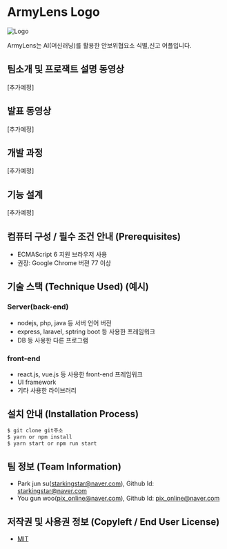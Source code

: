 # ArmyLens Logo
![Logo](https://i.imgur.com/Tn8ru7C.png)

 ArmyLens는 AI(머신러닝)를 활용한 안보위협요소 식별,신고 어플입니다.

## 팀소개 및 프로잭트 설명 동영상
[추가예정]

## 발표 동영상
[추가예정]

## 개발 과정
[추가예정]

## 기능 설계
[추가예정]

## 컴퓨터 구성 / 필수 조건 안내 (Prerequisites)
* ECMAScript 6 지원 브라우저 사용
* 권장: Google Chrome 버젼 77 이상

## 기술 스택 (Technique Used) (예시)
### Server(back-end)
 -  nodejs, php, java 등 서버 언어 버전 
 - express, laravel, sptring boot 등 사용한 프레임워크 
 - DB 등 사용한 다른 프로그램 
 
### front-end
 -  react.js, vue.js 등 사용한 front-end 프레임워크 
 -  UI framework
 - 기타 사용한 라이브러리

## 설치 안내 (Installation Process)
```bash
$ git clone git주소
$ yarn or npm install
$ yarn start or npm run start
```
 
## 팀 정보 (Team Information)
- Park jun su(starkingstar@naver.com), Github Id: starkingstar@naver.com
- You gun woo(pix_online@naver.com), Github Id: pix_online@naver.com

## 저작권 및 사용권 정보 (Copyleft / End User License)
 * [MIT](https://github.com/osam2020-WEB/Sample-ProjectName-TeamName/blob/master/license.md)
